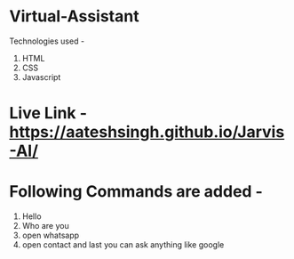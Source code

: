 # Virtual-Assistant
Technologies used -
1. HTML
2. CSS
3. Javascript
# Live Link - https://aateshsingh.github.io/Jarvis-AI/

# Following Commands are added - 
1. Hello 
2. Who are you 
3. open whatsapp
4. open contact and last you can ask anything like google
